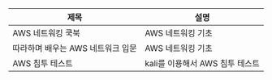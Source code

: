 | 제목                              | 설명                            |
| --------------------------------- | ------------------------------- |
| AWS 네트워킹 쿡북                 | AWS 네트워킹 기초               |
| 따라하며 배우는 AWS 네트워크 입문 | AWS 네트워킹 기초               |
| AWS 침투 테스트                   | kali를 이용해서 AWS 침투 테스트 |